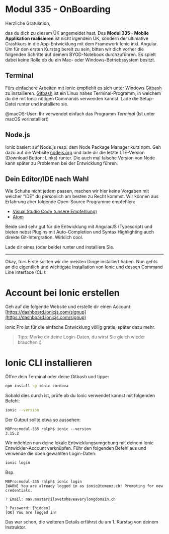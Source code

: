 # Modul 335 - OnBoarding

Herzliche Gratulation,

das du dich zu diesem ÜK angemeldet hast. Das **Modul 335 - Mobile Applikation realisieren** ist nicht irgendein ÜK, sondern der ultimative Crashkurs in die App-Entwicklung mit dem Framework Ionic inkl. Angular. Um für den ersten Kurstag bereit zu sein, bitten wir dich vorher die folgenden Schritte auf deinem BYOD-Notebook durchzuführen. Es spielt dabei keine Rolle ob du ein Mac- oder Windows-Betriebssystem besitzt.

## Terminal

Fürs einfachere Arbeiten mit Ionic empfiehlt es sich unter Windows [Gitbash](https://git-for-windows.github.io/) zu installieren. [Gitbash](https://git-for-windows.github.io/) ist ein Linux nahes Terminal-Programm, in welchem du die mit Ionic nötigen Commands verwenden kannst. Lade die Setup-Datei runter und installiere sie.

@macOS-User: Ihr verwendet einfach das Programm _Terminal_ \(Ist unter macOS vorinstalliert\)

## Node.js

Ionic basiert auf Node.js resp. dem Node Package Manager kurz npm. Geh dazu auf die Website [nodejs.org](https://nodejs.org/en/) und lade dir die letzte LTE-Version \(Download Button: Links\) runter. Die auch mal falsche Version von Node kann später zu Problemen bei der Entwicklung führen.

## Dein Editor/IDE nach Wahl

Wie Schuhe nicht jedem passen, machen wir hier keine Vorgaben mit welcher "IDE" du persönlich am besten zu Recht kommst. Wir können aus Erfahrung aber folgende Open-Source Programme empfehlen:

* [Visual Studio Code (unsere Empfehlung)](https://code.visualstudio.com/download)
* [Atom](https://atom.io/)

Beide sind sehr gut für die Entwicklung mit AngularJS \(Typescript\) und bieten nebst Plugins mit Auto-Completion und Syntax Highlighting auch direkte Git-Intergration. Wirklich cool.

Lade dir eines \(oder beide\) runter und installiere Sie.

---

Okay, fürs Erste sollten wir die meisten Dinge installiert haben. Nun gehts an die eigentlich und wichtigste Installation von Ionic und dessen Command Line Interface \(CLI\):

# Account bei Ionic erstellen

Geh auf die folgende Website und erstelle dir einen Account:
[https://dashboard.ionicjs.com/signup](https://dashboard.ionicjs.com/signup)

Ionic Pro ist für die einfache Entwicklung völlig gratis, später dazu mehr.

> Tipp: Merke dir deine Login-Daten, du wirst Sie gleich wieder brauchen :\)

# Ionic CLI installieren

Öffne dein Terminal oder deine Gitbash und tippe:

```bash
npm install -g ionic cordova
```

Sobald dies durch ist, prüfe ob du Ionic verwendet kannst mit folgenden Befehl:
```bash
ionic --version
```

Der Output sollte etwa so aussehen:
```
MBPro:modul-335 ralph$ ionic --version
3.15.2
```

Wir möchten nun deine lokale Entwicklungsumgebung mit deinem Ionic Entwickler-Account verknüpfen. Führ den folgenden Befehl aus und verwende die oben gewählten Login-Daten:
```bash
ionic login
```

Bsp.
```
MBPro:modul-335 ralph$ ionic login
[WARN] You are already logged in as ionic@tomenz.ch! Prompting for new credentials.

? Email: max.muster@ilovetohaveaverylongdomain.ch

? Password: [hidden]
[OK] You are logged in!
```

Das war schon, die weiteren Details erfährst du am 1. Kurstag von deinem Instruktor.
